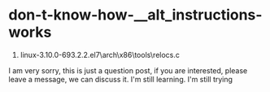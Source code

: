 # don-t-know-how-__alt_instructions-works
1. linux-3.10.0-693.2.2.el7\arch\x86\tools\relocs.c

I am very sorry, this is just a question post, if you are interested, please leave a message, we can discuss it.
I'm still learning. I'm still trying
